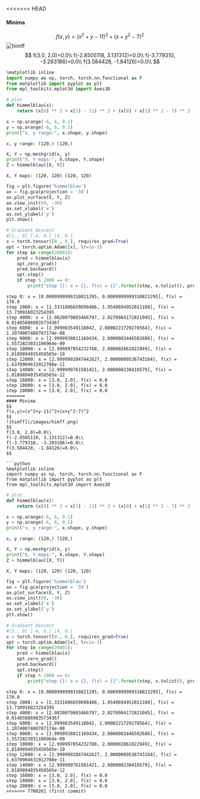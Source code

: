 <<<<<<< HEAD
#### Minima  
$$
f(x,y)=(x^2+y-11)^2+(x+y^2-7)^2
$$
![himff](/images/himff.png)
$$
f(3.0, 2.0)=0.0\\
f(-2.8505118, 3.131312)=0.0\\
f(-3.779310, -3.283186)=0.0\\
f(3.584428, -1.84126)=0.0\\
$$
<!--more-->
```python
%matplotlib inline
import numpy as np, torch, torch.nn.functional as F
from matplotlib import pyplot as plt
from mpl_toolkits.mplot3d import Axes3D
```

```python
# plot
def himmelblau(x):
    return (x[0] ** 2 + x[1] - 11) ** 2 + (x[0] + x[1] ** 2 - 7) ** 2
```

```python
x = np.arange(-6, 6, 0.1)
y = np.arange(-6, 6, 0.1)
print("x, y range:", x.shape, y.shape)
```

```
x, y range: (120,) (120,)
```

```python
X, Y = np.meshgrid(x, y)
print("X, Y maps:", X.shape, Y.shape)
Z = himmelblau([X, Y])
```

```
X, Y maps: (120, 120) (120, 120)
```

```python
fig = plt.figure('himmelblau')
ax = fig.gca(projection = '3d')
ax.plot_surface(X, Y, Z)
ax.view_init(60, -30)
ax.set_xlabel('x')
ax.set_ylabel('y')
plt.show()
```

```python
# Gradient Descent
#[1., 0] [-4, 0.] [4, 0.]
x = torch.tensor([0., 0.], requires_grad=True)
opt = torch.optim.Adam([x], lr=1e-3)
for step in range(20001):
    pred = himmelblau(x)
    opt.zero_grad()
    pred.backward()
    opt.step()
    if step % 2000 == 0:
        print("step {}: x = {}, f(x) = {}".format(step, x.tolist(), pred.item()))
```

```
step 0: x = [0.0009999999310821295, 0.0009999999310821295], f(x) = 170.0
step 2000: x = [2.3331806659698486, 1.9540694952011108], f(x) = 13.730916023254395
step 4000: x = [2.9820079803466797, 2.0270984172821045], f(x) = 0.014858869835734367
step 6000: x = [2.999983549118042, 2.0000221729278564], f(x) = 1.1074007488787174e-08
step 8000: x = [2.9999938011169434, 2.0000083446502686], f(x) = 1.5572823031106964e-09
step 10000: x = [2.999997854232788, 2.000002861022949], f(x) = 1.8189894035458565e-10
step 12000: x = [2.9999992847442627, 2.0000009536743164], f(x) = 1.6370904631912708e-11
step 14000: x = [2.999999761581421, 2.000000238418579], f(x) = 1.8189894035458565e-12
step 16000: x = [3.0, 2.0], f(x) = 0.0
step 18000: x = [3.0, 2.0], f(x) = 0.0
step 20000: x = [3.0, 2.0], f(x) = 0.0
=======
#### Minima  
$$
f(x,y)=(x^2+y-11)^2+(x+y^2-7)^2
$$
![himff](/images/himff.png)
$$
f(3.0, 2.0)=0.0\\
f(-2.8505118, 3.131312)=0.0\\
f(-3.779310, -3.283186)=0.0\\
f(3.584428, -1.84126)=0.0\\
$$

```python
%matplotlib inline
import numpy as np, torch, torch.nn.functional as F
from matplotlib import pyplot as plt
from mpl_toolkits.mplot3d import Axes3D
```

```python
# plot
def himmelblau(x):
    return (x[0] ** 2 + x[1] - 11) ** 2 + (x[0] + x[1] ** 2 - 7) ** 2
```

```python
x = np.arange(-6, 6, 0.1)
y = np.arange(-6, 6, 0.1)
print("x, y range:", x.shape, y.shape)
```

```
x, y range: (120,) (120,)
```

```python
X, Y = np.meshgrid(x, y)
print("X, Y maps:", X.shape, Y.shape)
Z = himmelblau([X, Y])
```

```
X, Y maps: (120, 120) (120, 120)
```

```python
fig = plt.figure('himmelblau')
ax = fig.gca(projection = '3d')
ax.plot_surface(X, Y, Z)
ax.view_init(60, -30)
ax.set_xlabel('x')
ax.set_ylabel('y')
plt.show()
```

```python
# Gradient Descent
#[1., 0] [-4, 0.] [4, 0.]
x = torch.tensor([0., 0.], requires_grad=True)
opt = torch.optim.Adam([x], lr=1e-3)
for step in range(20001):
    pred = himmelblau(x)
    opt.zero_grad()
    pred.backward()
    opt.step()
    if step % 2000 == 0:
        print("step {}: x = {}, f(x) = {}".format(step, x.tolist(), pred.item()))
```

```
step 0: x = [0.0009999999310821295, 0.0009999999310821295], f(x) = 170.0
step 2000: x = [2.3331806659698486, 1.9540694952011108], f(x) = 13.730916023254395
step 4000: x = [2.9820079803466797, 2.0270984172821045], f(x) = 0.014858869835734367
step 6000: x = [2.999983549118042, 2.0000221729278564], f(x) = 1.1074007488787174e-08
step 8000: x = [2.9999938011169434, 2.0000083446502686], f(x) = 1.5572823031106964e-09
step 10000: x = [2.999997854232788, 2.000002861022949], f(x) = 1.8189894035458565e-10
step 12000: x = [2.9999992847442627, 2.0000009536743164], f(x) = 1.6370904631912708e-11
step 14000: x = [2.999999761581421, 2.000000238418579], f(x) = 1.8189894035458565e-12
step 16000: x = [3.0, 2.0], f(x) = 0.0
step 18000: x = [3.0, 2.0], f(x) = 0.0
step 20000: x = [3.0, 2.0], f(x) = 0.0
>>>>>>> 7700261 (first commit)
```